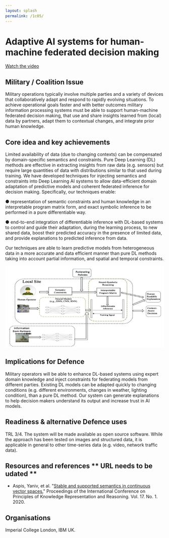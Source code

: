 ```yaml
---
layout: splash
permalink: /1c05/
---
```


# Adaptive AI systems for human-machine federated decision making

[Watch the video](https://ibm.box.com/s/6rn46hm5lyqqtv1h6urkp9dl6ppzx3gs)

## Military / Coalition Issue
Military operations typically involve multiple parties and a variety of devices that collaboratively adapt and respond to rapidly evolving situations. To achieve operational goals faster and with better outcomes military information processing systems must be able to support human-machine federated decision making, that use and share insights learned from (local) data by partners, adapt them to contextual changes, and integrate prior human knowledge.  

## Core idea and key achievements
Limited availability of data (due to changing contexts) can be compensated by domain-specific semantics and constraints. Pure Deep Learning (DL) methods are effective in extracting insights from raw data (e.g. sensors) but require large quantities of data with distributions similar to that used during training. We have developed techniques for injecting semantics and constraints into Deep Learning AI systems to allow data-efficient domain adaptation of predictive models and coherent federated inference for decision making. Specifically, our techniques enable: 

●	representation of semantic constraints and human knowledge in an interpretable program matrix form, and exact symbolic inference to be performed in a pure differentiable way. 

●	end-to-end integration of differentiable inference with DL-based systems to control and guide their adaptation, during the learning process, to new shared data, boost their predicted accuracy in the presence of limited data, and provide explanations to predicted inference from data. 

Our techniques are able to learn predictive models from heterogeneous data in a more accurate and data efficient manner than pure DL methods taking into account  partial information, and spatial and temporal constraints.

![image info](/dais/achievements/images/1c05-fig1.png)

## Implications for Defence
Military operators will be able to enhance DL-based systems using expert domain knowledge and inject constraints for federating models from different parties. Existing DL models can be adapted quickly to changing conditions (e.g. different environments, changes in weather, lighting condition), than a pure DL method. Our system can generate explanations to help decision makers understand its output and increase trust in AI models.

## Readiness & alternative Defence uses
TRL 3/4.  The system will be made available as open source software. While the approach has been tested on images and structured data, it is applicable in general to other time-series data (e.g. video, network traffic data). 

<!-- ![image info](/dais/achievements/images/1a02_figure1.jpg) -->

## Resources and references  ** URL needs to be udated **
* Aspis, Yaniv, et al. "[Stable and supported semantics in continuous vector spaces.](/doc-5546/)" Proceedings of the International Conference on Principles of Knowledge Representation and Reasoning. Vol. 17. No. 1. 2020.

## Organisations
Imperial College London, IBM UK.
